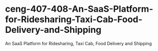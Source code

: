 # ceng-407-408-An-SaaS-Platform-for-Ridesharing-Taxi-Cab-Food-Delivery-and-Shipping
An SaaS Platform for Ridesharing, Taxi Cab, Food Delivery and Shipping
